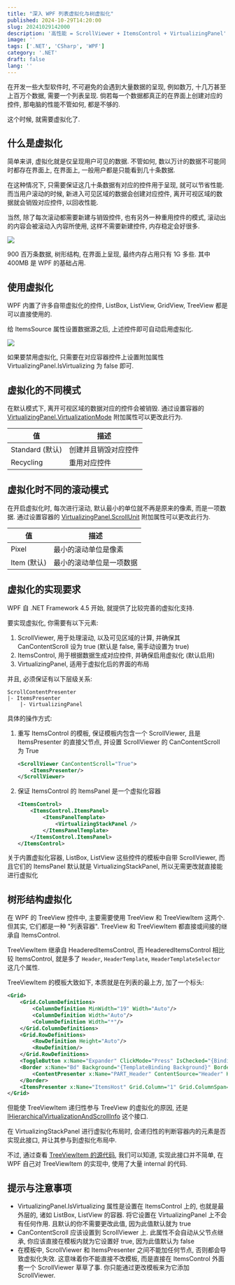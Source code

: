 ```yaml
---
title: "深入 WPF 列表虚拟化与树虚拟化"
published: 2024-10-29T14:20:00
slug: 20241029142000
description: '高性能 = ScrollViewer + ItemsControl + VirtualizingPanel'
image: ''
tags: ['.NET', 'CSharp', 'WPF']
category: '.NET'
draft: false 
lang: ''
---
```


在开发一些大型软件时, 不可避免的会遇到大量数据的呈现, 例如数万, 十几万甚至上百万个数据, 需要一个列表呈现.
倘若每一个数据都真正的在界面上创建对应的控件, 那电脑的性能不管如何, 都是不够的.

这个时候, 就需要虚拟化了.

## 什么是虚拟化

简单来讲, 虚拟化就是仅呈现用户可见的数据. 不管如何, 数以万计的数据不可能同时都存在界面上, 在界面上, 一般用户都是只能看到几十条数据.

在这种情况下, 只需要保证这几十条数据有对应的控件用于呈现, 就可以节省性能.
而当用户滚动的时候, 新进入可见区域的数据会创建对应控件, 离开可视区域的数据就会销毁对应控件, 以回收性能.

当然, 除了每次滚动都需要新建与销毁控件, 也有另外一种重用控件的模式, 滚动出的内容会被滚动入内容所使用, 这样不需要新建控件, 内存稳定会好很多.

![](/images/virtualizing_tree_view.png)

900 百万条数据, 树形结构, 在界面上呈现, 最终内存占用只有 1G 多些. 其中 400MB 是 WPF 的基础占用.

## 使用虚拟化

WPF 内置了许多自带虚拟化的控件, ListBox, ListView, GridView, TreeView 都是可以直接使用的.

给 ItemsSource 属性设置数据源之后, 上述控件即可自动启用虚拟化.

![](/images/virtualizing_list_box.png)

如果要禁用虚拟化, 只需要在对应容器控件上设置附加属性 VirtualizingPanel.IsVirtualizing 为 false 即可.

## 虚拟化的不同模式

在默认模式下, 离开可视区域的数据对应的控件会被销毁. 
通过设置容器的 [VirtualizingPanel.VirtualizationMode](https://learn.microsoft.com/en-us/dotnet/api/system.windows.controls.virtualizationmode) 附加属性可以更改此行为.

| 值 | 描述 |
| --- | --- |
| Standard (默认) | 创建并且销毁对应控件 |
| Recycling | 重用对应控件 |

## 虚拟化时不同的滚动模式

在开启虚拟化时, 每次进行滚动, 默认最小的单位就不再是原来的像素, 而是一项数据.
通过设置容器的 [VirtualizingPanel.ScrollUnit](https://learn.microsoft.com/en-us/dotnet/api/system.windows.controls.scrollunit) 附加属性可以更改此行为.

| 值 | 描述 |
| --- | --- |
| Pixel | 最小的滚动单位是像素 |
| Item (默认) | 最小的滚动单位是一项数据 |

## 虚拟化的实现要求

WPF 自 .NET Framework 4.5 开始, 就提供了比较完善的虚拟化支持.

要实现虚拟化, 你需要有以下元素:

1. ScrollViewer, 用于处理滚动, 以及可见区域的计算, 并确保其 CanContentScroll 设为 true (默认是 false, 需手动设置为 true)
2. ItemsControl, 用于根据数据生成对应控件, 并确保启用虚拟化 (默认启用)
3. VirtualizingPanel, 适用于虚拟化后的界面的布局

并且, 必须保证有以下层级关系:

```
ScrollContentPresenter
|- ItemsPresenter
    |- VirtualizingPanel
```

具体的操作方式:

1. 重写 ItemsControl 的模板, 保证模板内包含一个 ScrollViewer, 且是 ItemsPresenter 的直接父节点, 并设置 ScrollViewer 的 CanContentScroll 为 True
    ```xml
    <ScrollViewer CanContentScroll="True">
        <ItemsPresenter/>
    </ScrollViewer>
    ```
2. 保证 ItemsControl 的 ItemsPanel 是一个虚拟化容器
    ```xml
    <ItemsControl>
        <ItemsControl.ItemsPanel>
            <ItemsPanelTemplate>
                <VirtualizingStackPanel />
            </ItemsPanelTemplate>
        </ItemsControl.ItemsPanel>
    </ItemsControl>
    ```

关于内置虚拟化容器, ListBox, ListView 这些控件的模板中自带 ScrollViewer, 而且它们的 ItemsPanel 默认就是 VirtualizingStackPanel, 所以无需更改就直接能进行虚拟化

## 树形结构虚拟化

在 WPF 的 TreeView 控件中, 主要需要使用 TreeView 和 TreeViewItem 这两个. 但其实, 它们都是一种 "列表容器". TreeView 和 TreeViewItem 都直接或间接的继承自 ItemsControl.

TreeViewItem 继承自 HeaderedItemsControl, 而 HeaderedItemsControl 相比较 ItemsControl, 就是多了 `Header`, `HeaderTemplate`, `HeaderTemplateSelector` 这几个属性.

TreeViewItem 的模板大致如下, 本质就是在列表的最上方, 加了一个标头:

```xml
<Grid>
    <Grid.ColumnDefinitions>
        <ColumnDefinition MinWidth="19" Width="Auto"/>
        <ColumnDefinition Width="Auto"/>
        <ColumnDefinition Width="*"/>
    </Grid.ColumnDefinitions>
    <Grid.RowDefinitions>
        <RowDefinition Height="Auto"/>
        <RowDefinition/>
    </Grid.RowDefinitions>
    <ToggleButton x:Name="Expander" ClickMode="Press" IsChecked="{Binding IsExpanded, RelativeSource={RelativeSource Mode=TemplatedParent}}" Style="{StaticResource ExpandCollapseToggleStyle}"/>
    <Border x:Name="Bd" Background="{TemplateBinding Background}" BorderBrush="{TemplateBinding BorderBrush}" BorderThickness="{TemplateBinding BorderThickness}" Grid.Column="1" Padding="{TemplateBinding Padding}" SnapsToDevicePixels="true">
        <ContentPresenter x:Name="PART_Header" ContentSource="Header" HorizontalAlignment="{TemplateBinding HorizontalContentAlignment}" SnapsToDevicePixels="{TemplateBinding SnapsToDevicePixels}"/>
    </Border>
    <ItemsPresenter x:Name="ItemsHost" Grid.Column="1" Grid.ColumnSpan="2" Grid.Row="1"/>
</Grid>
```

但能使 TreeViewItem 递归性参与 TreeView 的虚拟化的原因, 还是 [IHierarchicalVirtualizationAndScrollInfo](https://learn.microsoft.com/zh-cn/dotnet/api/system.windows.controls.primitives.ihierarchicalvirtualizationandscrollinfo) 这个接口.

在 VirtualizingStackPanel 进行虚拟化布局时, 会递归性的判断容器内的元素是否实现此接口, 并让其参与到虚拟化布局中.

不过, 通过查看 [TreeViewItem 的源代码](https://source.dot.net/#PresentationFramework/System/Windows/Controls/TreeViewItem.cs,c17a2c09aaa80559), 我们可以知道, 实现此接口并不简单, 在 WPF 自己对 TreeViewItem 的实现中, 使用了大量 internal 的代码.

## 提示与注意事项

- VirtualizingPanel.IsVirtualizing 属性是设置在 ItemsControl 上的, 也就是最外层的, 诸如 ListBox, ListView 的容器. 将它设置在 VirtualizingPanel 上不会有任何作用. 且默认的你不需要更改此值, 因为此值默认就为 true
- CanContentScroll 应该设置到 ScrollViewer 上. 此属性不会自动从父节点继承, 你应该直接在模板内就为它设置好 true, 因为此值默认为 false
- 在模板中, ScrollViewer 和 ItemsPresenter 之间不能加任何节点, 否则都会导致虚拟化失效. 这意味着你不能直接不改模板, 而是直接在 ItemsControl 外面套一个 ScrollViewer 草草了事. 你只能通过更改模板来为它添加 ScrollViewer.

